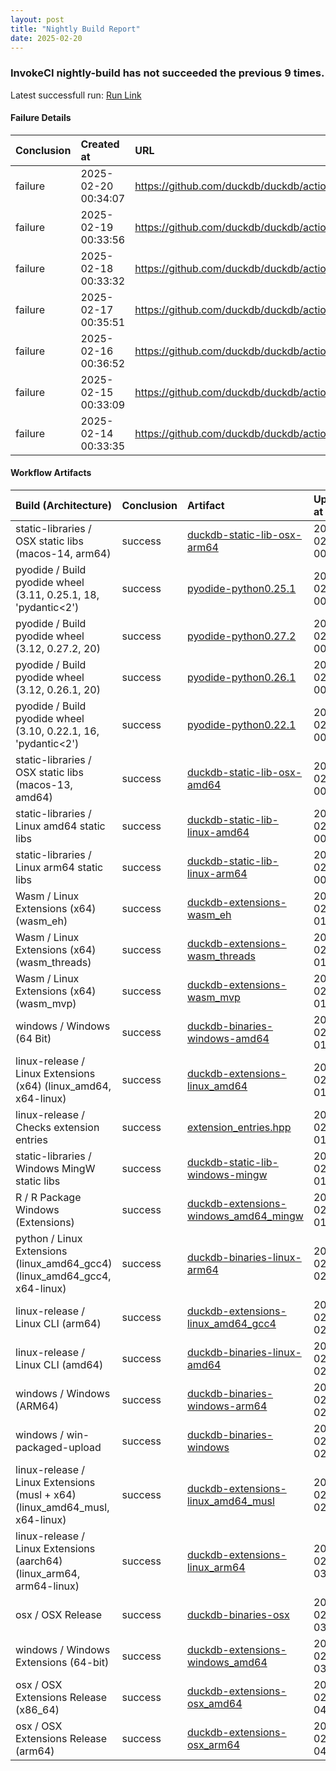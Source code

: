 ```yaml
---
layout: post
title: "Nightly Build Report"
date: 2025-02-20
---
```


### InvokeCI nightly-build has not succeeded the previous **9** times.
Latest successfull run: [ Run Link ](https://github.com/duckdb/duckdb/actions/runs/13153471611)

#### Failure Details

| Conclusion   | Created at          | URL                                                       |
|:-------------|:--------------------|:----------------------------------------------------------|
| failure      | 2025-02-20 00:34:07 | https://github.com/duckdb/duckdb/actions/runs/13425202981 |
| failure      | 2025-02-19 00:33:56 | https://github.com/duckdb/duckdb/actions/runs/13402878741 |
| failure      | 2025-02-18 00:33:32 | https://github.com/duckdb/duckdb/actions/runs/13380805083 |
| failure      | 2025-02-17 00:35:51 | https://github.com/duckdb/duckdb/actions/runs/13360404871 |
| failure      | 2025-02-16 00:36:52 | https://github.com/duckdb/duckdb/actions/runs/13350052135 |
| failure      | 2025-02-15 00:33:09 | https://github.com/duckdb/duckdb/actions/runs/13339882250 |
| failure      | 2025-02-14 00:33:35 | https://github.com/duckdb/duckdb/actions/runs/13319887629 |

#### Workflow Artifacts
| Build (Architecture)                                                        | Conclusion   | Artifact                                                                                                                | Uploaded at         |
|:----------------------------------------------------------------------------|:-------------|:------------------------------------------------------------------------------------------------------------------------|:--------------------|
| static-libraries / OSX static libs (macos-14, arm64)                        | success      | [duckdb-static-lib-osx-arm64](https://github.com/duckdb/duckdb/actions/runs/13425202981/artifacts/2620355294)           | 2025-02-20 00:47:30 |
| pyodide / Build pyodide wheel (3.11, 0.25.1, 18, 'pydantic<2')              | success      | [pyodide-python0.25.1](https://github.com/duckdb/duckdb/actions/runs/13425202981/artifacts/2620361302)                  | 2025-02-20 00:49:07 |
| pyodide / Build pyodide wheel (3.12, 0.27.2, 20)                            | success      | [pyodide-python0.27.2](https://github.com/duckdb/duckdb/actions/runs/13425202981/artifacts/2620362928)                  | 2025-02-20 00:49:29 |
| pyodide / Build pyodide wheel (3.12, 0.26.1, 20)                            | success      | [pyodide-python0.26.1](https://github.com/duckdb/duckdb/actions/runs/13425202981/artifacts/2620363010)                  | 2025-02-20 00:49:30 |
| pyodide / Build pyodide wheel (3.10, 0.22.1, 16, 'pydantic<2')              | success      | [pyodide-python0.22.1](https://github.com/duckdb/duckdb/actions/runs/13425202981/artifacts/2620367872)                  | 2025-02-20 00:50:37 |
| static-libraries / OSX static libs (macos-13, amd64)                        | success      | [duckdb-static-lib-osx-amd64](https://github.com/duckdb/duckdb/actions/runs/13425202981/artifacts/2620369510)           | 2025-02-20 00:51:04 |
| static-libraries / Linux amd64 static libs                                  | success      | [duckdb-static-lib-linux-amd64](https://github.com/duckdb/duckdb/actions/runs/13425202981/artifacts/2620390094)         | 2025-02-20 00:56:30 |
| static-libraries / Linux arm64 static libs                                  | success      | [duckdb-static-lib-linux-arm64](https://github.com/duckdb/duckdb/actions/runs/13425202981/artifacts/2620399318)         | 2025-02-20 00:59:06 |
| Wasm / Linux Extensions (x64) (wasm_eh)                                     | success      | [duckdb-extensions-wasm_eh](https://github.com/duckdb/duckdb/actions/runs/13425202981/artifacts/2620441939)             | 2025-02-20 01:11:13 |
| Wasm / Linux Extensions (x64) (wasm_threads)                                | success      | [duckdb-extensions-wasm_threads](https://github.com/duckdb/duckdb/actions/runs/13425202981/artifacts/2620444657)        | 2025-02-20 01:11:56 |
| Wasm / Linux Extensions (x64) (wasm_mvp)                                    | success      | [duckdb-extensions-wasm_mvp](https://github.com/duckdb/duckdb/actions/runs/13425202981/artifacts/2620446400)            | 2025-02-20 01:12:26 |
| windows / Windows (64 Bit)                                                  | success      | [duckdb-binaries-windows-amd64](https://github.com/duckdb/duckdb/actions/runs/13425202981/artifacts/2620469225)         | 2025-02-20 01:19:27 |
| linux-release / Linux Extensions (x64) (linux_amd64, x64-linux)             | success      | [duckdb-extensions-linux_amd64](https://github.com/duckdb/duckdb/actions/runs/13425202981/artifacts/2620499740)         | 2025-02-20 01:29:06 |
| linux-release / Checks extension entries                                    | success      | [extension_entries.hpp](https://github.com/duckdb/duckdb/actions/runs/13425202981/artifacts/2620558803)                 | 2025-02-20 01:45:49 |
| static-libraries / Windows MingW static libs                                | success      | [duckdb-static-lib-windows-mingw](https://github.com/duckdb/duckdb/actions/runs/13425202981/artifacts/2620558991)       | 2025-02-20 01:45:52 |
| R / R Package Windows (Extensions)                                          | success      | [duckdb-extensions-windows_amd64_mingw](https://github.com/duckdb/duckdb/actions/runs/13425202981/artifacts/2620560885) | 2025-02-20 01:46:28 |
| python / Linux Extensions (linux_amd64_gcc4) (linux_amd64_gcc4, x64-linux)  | success      | [duckdb-binaries-linux-arm64](https://github.com/duckdb/duckdb/actions/runs/13425202981/artifacts/2620623573)           | 2025-02-20 02:05:38 |
| linux-release / Linux CLI (arm64)                                           | success      | [duckdb-extensions-linux_amd64_gcc4](https://github.com/duckdb/duckdb/actions/runs/13425202981/artifacts/2620623798)    | 2025-02-20 02:05:42 |
| linux-release / Linux CLI (amd64)                                           | success      | [duckdb-binaries-linux-amd64](https://github.com/duckdb/duckdb/actions/runs/13425202981/artifacts/2620628378)           | 2025-02-20 02:06:57 |
| windows / Windows (ARM64)                                                   | success      | [duckdb-binaries-windows-arm64](https://github.com/duckdb/duckdb/actions/runs/13425202981/artifacts/2620635384)         | 2025-02-20 02:09:11 |
| windows / win-packaged-upload                                               | success      | [duckdb-binaries-windows](https://github.com/duckdb/duckdb/actions/runs/13425202981/artifacts/2620637506)               | 2025-02-20 02:09:49 |
| linux-release / Linux Extensions (musl + x64) (linux_amd64_musl, x64-linux) | success      | [duckdb-extensions-linux_amd64_musl](https://github.com/duckdb/duckdb/actions/runs/13425202981/artifacts/2620723077)    | 2025-02-20 02:35:57 |
| linux-release / Linux Extensions (aarch64) (linux_arm64, arm64-linux)       | success      | [duckdb-extensions-linux_arm64](https://github.com/duckdb/duckdb/actions/runs/13425202981/artifacts/2620810602)         | 2025-02-20 03:00:48 |
| osx / OSX Release                                                           | success      | [duckdb-binaries-osx](https://github.com/duckdb/duckdb/actions/runs/13425202981/artifacts/2620948111)                   | 2025-02-20 03:42:26 |
| windows / Windows Extensions (64-bit)                                       | success      | [duckdb-extensions-windows_amd64](https://github.com/duckdb/duckdb/actions/runs/13425202981/artifacts/2620983927)       | 2025-02-20 03:55:20 |
| osx / OSX Extensions Release (x86_64)                                       | success      | [duckdb-extensions-osx_amd64](https://github.com/duckdb/duckdb/actions/runs/13425202981/artifacts/2620999546)           | 2025-02-20 04:01:12 |
| osx / OSX Extensions Release (arm64)                                        | success      | [duckdb-extensions-osx_arm64](https://github.com/duckdb/duckdb/actions/runs/13425202981/artifacts/2621075107)           | 2025-02-20 04:25:03 |
